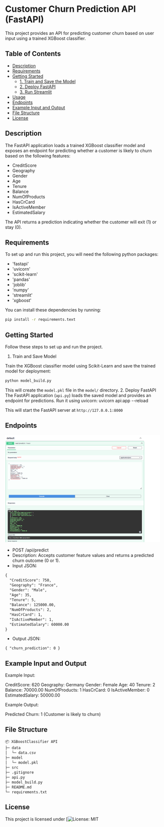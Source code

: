 # Customer Churn Prediction API (FastAPI)
This project provides an API for predicting customer churn based on user input using a trained XGBoost classifier.
## Table of Contents
 - [Description](#description)
 - [Requirements](#requirements)
 - [Getting Started](#getting-started)
   - [1. Train and Save the Model](#1-train-and-save-the-model)
   - [2. Deploy FastAPI](#2-deploy-fastapi)
   - [3. Run Streamlit](#3-streamlit)
 - [Usage](#usage)
 - [Endpoints](#engpoints)
 - [Example Input and Output](#example-input-and-output)
 - [File Structure](#file-structure)
 - [License](#license)

## Description
The FastAPI application loads a trained XGBoost classifier model and exposes an endpoint for predicting whether a customer is likely to churn based on the following features:
- CreditScore
- Geography
- Gender
- Age
- Tenure
- Balance
- NumOfProducts
- HasCrCard
- IsActiveMember
- EstimatedSalary

The API returns a prediction indicating whether the customer will exit (1) or stay (0).

## Requirements
To set up and run this project, you will need the following python packages:

- 'fastapi'
- 'uvicorn'
- 'scikit-learn'
- 'pandas'
- 'joblib'
- 'numpy'
- 'streamlit'
- 'xgboost'

You can install these dependencies by running:

```bash
pip install -r requirements.text
```

## Getting Started
Follow these steps to set up and run the project.

1. Train and Save Model

Train the XGBoost classifier model using Scikit-Learn and save the trained model for deployment:
   ```bash
   python model_build.py
   ```
   This will create the `model.pkl` file in the `model/` directory.
2. Deploy FastAPI
The FastAPI application (`api.py`) loads the saved model and provides an endpoint for predictions. Run it using uvicorn:
uvicorn api:app --reload

This will start the FastAPI server at `http://127.0.0.1:8000`

## Endpoints
![API Image](src/api_figure.png)

- POST /api/predict
- Description: Accepts customer feature values and returns a predicted churn outcome (0 or 1).
- Input JSON:
```commandline
{
  "CreditScore": 750,
  "Geography": "France",
  "Gender": "Male",
  "Age": 35,
  "Tenure": 5,
  "Balance": 125000.00,
  "NumOfProducts": 2,
  "HasCrCard": 1,
  "IsActiveMember": 1,
  "EstimatedSalary": 60000.00
}
```
- Output JSON:
```commandline
{ "churn_prediction": 0 }
```

## Example Input and Output
Example Input:

CreditScore: 620
Geography: Germany
Gender: Female
Age: 40
Tenure: 2
Balance: 70000.00
NumOfProducts: 1
HasCrCard: 0
IsActiveMember: 0
EstimatedSalary: 50000.00

Example Output:

Predicted Churn: 1 (Customer is likely to churn)

## File Structure

```commandline
📦 XGBoostClassifier API
├─ data
│  └─ data.csv
├─ model
│  └─ model.pkl
├─ src
├─ .gitignore
├─ api.py
├─ model_build.py
├─ README.md
└─ requirements.txt
```

## License
This project is licensed under [![License: MIT](https://img.shields.io/)

